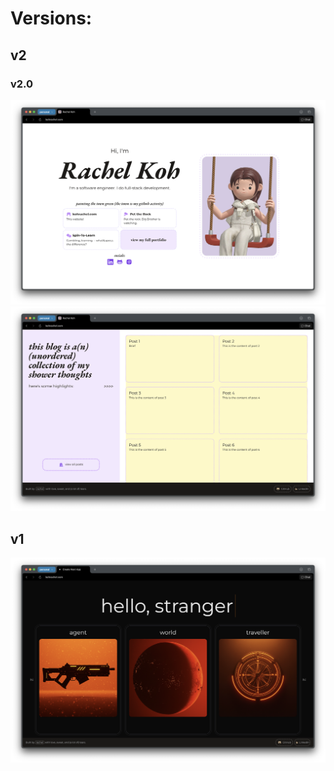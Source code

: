 # Versions:

## v2

### v2.0

![v2, Bondee](/image_versions/v2.0-0.png)
![v2, Bondee](/image_versions/v2.0-1.png)

## v1

![v1, Three panels with agent, world, traveller](/image_versions/v1.png)
